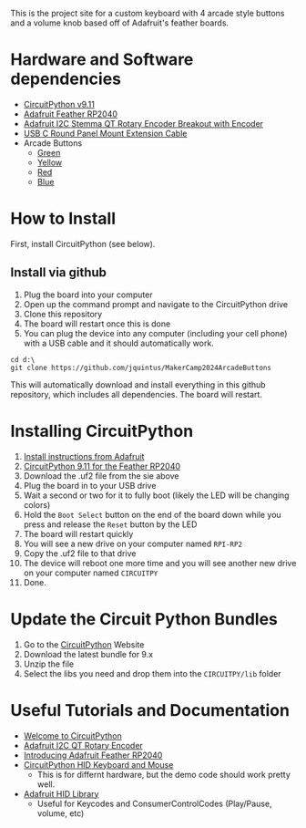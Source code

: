 This is the project site for a custom keyboard with 4 arcade style buttons and
a volume knob based off of Adafruit's feather boards.

# Hardware and Software dependencies

* [CircuitPython v9.11](https://circuitpython.org/board/adafruit_feather_rp2040/)
* [Adafruit Feather RP2040](https://www.adafruit.com/product/4884)
* [Adafruit I2C Stemma QT Rotary Encoder Breakout with Encoder](https://www.adafruit.com/product/5880)
* [USB C Round Panel Mount Extension Cable](https://www.adafruit.com/product/4218)
* Arcade Buttons
    * [Green](https://www.adafruit.com/product/3487)
    * [Yellow](https://www.adafruit.com/product/3488)
    * [Red](https://www.adafruit.com/product/3489)
    * [Blue](https://www.adafruit.com/product/3490)

# How to Install
First, install CircuitPython (see below).

## Install via github
1. Plug the board into your computer
2. Open up the command prompt and navigate to the CircuitPython drive
3. Clone this repository
4. The board will restart once this is done
5. You can plug the device into any computer (including your cell phone) with a
   USB cable and it should automatically work.

```batch
cd d:\
git clone https://github.com/jquintus/MakerCamp2024ArcadeButtons
```

This will automatically download and install everything in this github
repository, which includes all dependencies. The board will restart.

# Installing CircuitPython

1. [Install instructions from Adafruit](https://learn.adafruit.com/welcome-to-circuitpython/installing-circuitpython)
2. [CircuitPython 9.11 for the Feather RP2040](https://circuitpython.org/board/adafruit_feather_rp2040/)
3. Download the .uf2 file from the sie above
4. Plug the board in to your USB drive
5. Wait a second or two for it to fully boot (likely the LED will be changing colors)
6. Hold the `Boot Select` button on the end of the board down while you press and release the `Reset` button by the LED
7. The board will restart quickly
8. You will see a new drive on your computer named `RPI-RP2`
9. Copy the .uf2 file to that drive
10. The device will reboot one more time and you will see another new drive on your computer named `CIRCUITPY`
11. Done.

# Update the Circuit Python Bundles

1. Go to the [CircuitPython](https://circuitpython.org/libraries) Website
2. Download the latest bundle for 9.x
3. Unzip the file
4. Select the libs you need and drop them into the `CIRCUITPY/lib` folder

# Useful Tutorials and Documentation

* [Welcome to CircuitPython](https://learn.adafruit.com/welcome-to-circuitpython/overview)
* [Adafruit I2C QT Rotary Encoder](https://learn.adafruit.com/adafruit-i2c-qt-rotary-encoder/python-circuitpython)
* [Introducing Adafruit Feather RP2040](https://learn.adafruit.com/adafruit-feather-rp2040-pico/overview)
* [CircuitPython HID Keyboard and Mouse](https://learn.adafruit.com/adafruit-feather-m0-express-designed-for-circuit-python-circuitpython/circuitpython-hid-keyboard-and-mouse)
    * This is for differnt hardware, but the demo code should work pretty well.
* [Adafruit HID Library](https://docs.circuitpython.org/projects/hid/en/latest/)
    * Useful for Keycodes and ConsumerControlCodes (Play/Pause, volume, etc)
